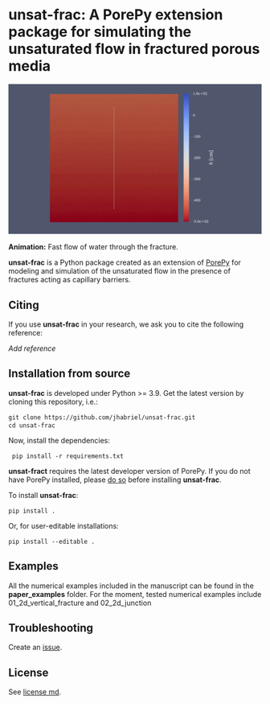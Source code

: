 # unsat-frac: A PorePy extension package for simulating the unsaturated flow in fractured porous media
<img src="show.gif" width="700">

**Animation:** Fast flow of water through the fracture.

**unsat-frac** is a Python package created as an extension of [PorePy](https://github.com/pmgbergen/porepy) for modeling and simulation of the unsaturated flow in the presence of fractures acting as capillary barriers.

## Citing

If you use **unsat-frac** in your research, we ask you to cite the following reference:

*Add reference*

## Installation from source

**unsat-frac** is developed under Python >= 3.9. Get the latest version by cloning this repository, i.e.:

    git clone https://github.com/jhabriel/unsat-frac.git
    cd unsat-frac

Now, install the dependencies:

     pip install -r requirements.txt

**unsat-fract** requires the latest developer version of PorePy. If you do not have PorePy installed, please [do so](https://github.com/pmgbergen/porepy/blob/develop/Install.md) before installing **unsat-frac**.

To install **unsat-frac**:

    pip install .

Or, for user-editable installations:

    pip install --editable .

## Examples

All the numerical examples included in the manuscript can be found in the **paper_examples** folder. For the moment, tested numerical examples include 01_2d_vertical_fracture and 02_2d_junction

## Troubleshooting
Create an [issue](https://github.com/jhabriel/unsat-frac).

## License
See [license md](./LICENSE.md).
